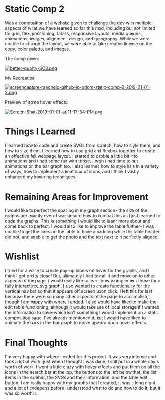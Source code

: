 # Static Comp 2
Was a composition of a website given to challenge the dev with multiple aspects of what we have learned so far this mod, including but not limited to: grid, flex, positioning, tables, responsive layouts, media queries, animations, images, alignment, design, and typography. While we were unable to change the layout, we were able to take creatve license on the copy, color palette, and images.


The comp given:

[![better-quality-SC3.png](https://i.postimg.cc/W3QVwknv/better-quality-SC3.png)](https://postimg.cc/WF6x2tCW)

My Recreation:

[![screencapture-raechelo-github-io-odom-static-comp-2-2019-01-01-2.png](https://i.postimg.cc/JnmCzKgg/screencapture-raechelo-github-io-odom-static-comp-2-2019-01-01-2.png)](https://postimg.cc/WD9H9ms6)

Preview of some hover effects:

[![Screen-Shot-2019-01-01-at-11-17-34-PM.png](https://i.postimg.cc/J4QLS3Bz/Screen-Shot-2019-01-01-at-11-17-34-PM.png)](https://postimg.cc/Vd5pCCRx)

# Things I Learned

I learned how to code and create SVGs from scratch, how to style them, and how to size them. I learned how to use grid and flexbox together to create an effective full webpage layout. I started to dabble a little bit into animations and I had some fun with those, I wish I had time to put animations on the bar graph too. I also learned how to style lists in a variety of ways, how to implement a boatload of icons, and I think I vastly enhanced my hovering techniques.

# Remaining Areas for Improvement

I would like to perfect the spacing in my graph section- the size of the graphs are exactly even-I was unsure how to combat this as I just learned to code the graphs. This is something I would like to leanr more about and come back to perfect. I would also like to improve the table further- I was unable to get the lines on the table to have a padding while the table header did not, and unable to get the photo and the text next to it perfectly aligned.

# Wishlist

I tried for a while to create pop-up labels on hover for the graphs, and I think I got pretty close! But, ultimately I had to call it and move on to other aspects of the page. I would really like to learn how to implement those for a fully interactivce svg graph. I also wanted to create functionality for the vertical nav bar so that it appears off screen upon click. I left this for last because there were so many other aspects of the page to accomplish, though I am happy with where I ended. I also would have liked to make the edit table functioning, although it would take use of local storage if I wanted the information to save-which isn't something I would implement on a static composition page. I've already mentioned it, but I would have liked to animate the bars in the bar graph to move upward upon hover effects.

# Final Thoughts

I'm very happy with where I ended for this project. It was very intense and took a lot of work; just when I thought I was done, I still put in a whole day's worth of work. I went a little crazy with hover effects and put them on all the icons in the search bar at the top, the buttons to the left below that, the list items in the sidebar, the SVGs and their information, and the table edit button. I am really happy with my graphs that I created, it was a long night and a lot of codepens before I understood what to do and how to do it, but it was so worth it.
